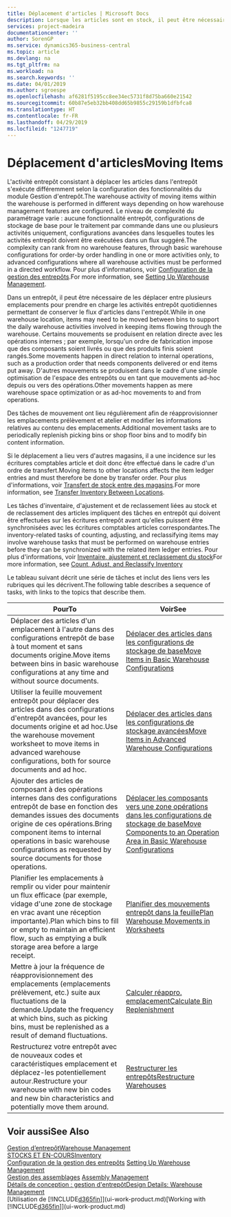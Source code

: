 ```yaml
---
title: Déplacement d'articles | Microsoft Docs
description: Lorsque les articles sont en stock, il peut être nécessaire de les déplacer entre plusieurs emplacements pour prendre en charge les activités entrepôt quotidiennes permettant de conserver le flux d'articles dans l'entrepôt. Certains mouvements se produisent en relation directe avec les opérations internes ; par exemple, lorsqu'un ordre de fabrication impose que des composants soient livrés ou que des produits finis soient rangés. D'autres mouvements se produisent dans le cadre d'une simple optimisation de l'espace des entrepôts ou en tant que mouvements ad-hoc depuis ou vers des opérations.
services: project-madeira
documentationcenter: ''
author: SorenGP
ms.service: dynamics365-business-central
ms.topic: article
ms.devlang: na
ms.tgt_pltfrm: na
ms.workload: na
ms.search.keywords: ''
ms.date: 04/01/2019
ms.author: sgroespe
ms.openlocfilehash: af6281f5195cc8ee34ec5731f8d75ba660e21542
ms.sourcegitcommit: 60b87e5eb32bb408dd65b9855c29159b1dfbfca8
ms.translationtype: HT
ms.contentlocale: fr-FR
ms.lasthandoff: 04/29/2019
ms.locfileid: "1247719"
---
```

# <a name="moving-items"></a><span data-ttu-id="4494b-105">Déplacement d'articles</span><span class="sxs-lookup"><span data-stu-id="4494b-105">Moving Items</span></span>
<span data-ttu-id="4494b-106">L'activité entrepôt consistant à déplacer les articles dans l'entrepôt s'exécute différemment selon la configuration des fonctionnalités du module Gestion d'entrepôt.</span><span class="sxs-lookup"><span data-stu-id="4494b-106">The warehouse activity of moving items within the warehouse is performed in different ways depending on how warehouse management features are configured.</span></span> <span data-ttu-id="4494b-107">Le niveau de complexité du paramétrage varie : aucune fonctionnalité entrepôt, configurations de stockage de base pour le traitement par commande dans une ou plusieurs activités uniquement, configurations avancées dans lesquelles toutes les activités entrepôt doivent être exécutées dans un flux suggéré.</span><span class="sxs-lookup"><span data-stu-id="4494b-107">The complexity can rank from no warehouse features, through basic warehouse configurations for order-by order handling in one or more activities only, to advanced configurations where all warehouse activities must be performed in a directed workflow.</span></span> <span data-ttu-id="4494b-108">Pour plus d'informations, voir [Configuration de la gestion des entrepôts](warehouse-setup-warehouse.md).</span><span class="sxs-lookup"><span data-stu-id="4494b-108">For more information, see [Setting Up Warehouse Management](warehouse-setup-warehouse.md).</span></span>

<span data-ttu-id="4494b-109">Dans un entrepôt, il peut être nécessaire de les déplacer entre plusieurs emplacements pour prendre en charge les activités entrepôt quotidiennes permettant de conserver le flux d'articles dans l'entrepôt.</span><span class="sxs-lookup"><span data-stu-id="4494b-109">While in one warehouse location, items may need to be moved between bins to support the daily warehouse activities involved in keeping items flowing through the warehouse.</span></span> <span data-ttu-id="4494b-110">Certains mouvements se produisent en relation directe avec les opérations internes ; par exemple, lorsqu'un ordre de fabrication impose que des composants soient livrés ou que des produits finis soient rangés.</span><span class="sxs-lookup"><span data-stu-id="4494b-110">Some movements happen in direct relation to internal operations, such as a production order that needs components delivered or end items put away.</span></span> <span data-ttu-id="4494b-111">D'autres mouvements se produisent dans le cadre d'une simple optimisation de l'espace des entrepôts ou en tant que mouvements ad-hoc depuis ou vers des opérations.</span><span class="sxs-lookup"><span data-stu-id="4494b-111">Other movements happen as mere warehouse space optimization or as ad-hoc movements to and from operations.</span></span>

<span data-ttu-id="4494b-112">Des tâches de mouvement ont lieu régulièrement afin de réapprovisionner les emplacements prélèvement et atelier et modifier les informations relatives au contenu des emplacements.</span><span class="sxs-lookup"><span data-stu-id="4494b-112">Additional movement tasks are to periodically replenish picking bins or shop floor bins and to modify bin content information.</span></span>

<span data-ttu-id="4494b-113">Si le déplacement a lieu vers d'autres magasins, il a une incidence sur les écritures comptables article et doit donc être effectué dans le cadre d'un ordre de transfert.</span><span class="sxs-lookup"><span data-stu-id="4494b-113">Moving items to other locations affects the item ledger entries and must therefore be done by transfer order.</span></span> <span data-ttu-id="4494b-114">Pour plus d'informations, voir [Transfert de stock entre des magasins](inventory-how-transfer-between-locations.md).</span><span class="sxs-lookup"><span data-stu-id="4494b-114">For more information, see [Transfer Inventory Between Locations](inventory-how-transfer-between-locations.md).</span></span>  

<span data-ttu-id="4494b-115">Les tâches d'inventaire, d'ajustement et de reclassement liées au stock et de reclassement des articles impliquent des tâches en entrepôt qui doivent être effectuées sur les écritures entrepôt avant qu'elles puissent être synchronisées avec les écritures comptables articles correspondantes.</span><span class="sxs-lookup"><span data-stu-id="4494b-115">The inventory-related tasks of counting, adjusting, and reclassifying items may involve warehouse tasks that must be performed on warehouse entries before they can be synchronized with the related item ledger entries.</span></span> <span data-ttu-id="4494b-116">Pour plus d'informations, voir [Inventaire, ajustement et reclassement du stock](inventory-how-count-adjust-reclassify.md)</span><span class="sxs-lookup"><span data-stu-id="4494b-116">For more information, see [Count, Adjust, and Reclassify Inventory](inventory-how-count-adjust-reclassify.md)</span></span>  

 <span data-ttu-id="4494b-117">Le tableau suivant décrit une série de tâches et inclut des liens vers les rubriques qui les décrivent.</span><span class="sxs-lookup"><span data-stu-id="4494b-117">The following table describes a sequence of tasks, with links to the topics that describe them.</span></span>   

|<span data-ttu-id="4494b-118">**Pour**</span><span class="sxs-lookup"><span data-stu-id="4494b-118">**To**</span></span>|<span data-ttu-id="4494b-119">**Voir**</span><span class="sxs-lookup"><span data-stu-id="4494b-119">**See**</span></span>|  
|------------|-------------|  
|<span data-ttu-id="4494b-120">Déplacer des articles d'un emplacement à l'autre dans des configurations entrepôt de base à tout moment et sans documents origine.</span><span class="sxs-lookup"><span data-stu-id="4494b-120">Move items between bins in basic warehouse configurations at any time and without source documents.</span></span>|[<span data-ttu-id="4494b-121">Déplacer des articles dans les configurations de stockage de base</span><span class="sxs-lookup"><span data-stu-id="4494b-121">Move Items in Basic Warehouse Configurations</span></span>](warehouse-how-to-move-items-ad-hoc-in-basic-warehousing.md)|
|<span data-ttu-id="4494b-122">Utiliser la feuille mouvement entrepôt pour déplacer des articles dans des configurations d'entrepôt avancées, pour les documents origine et ad hoc.</span><span class="sxs-lookup"><span data-stu-id="4494b-122">Use the warehouse movement worksheet to move items in advanced warehouse configurations, both for source documents and ad hoc.</span></span>|[<span data-ttu-id="4494b-123">Déplacer des articles dans les configurations de stockage avancées</span><span class="sxs-lookup"><span data-stu-id="4494b-123">Move Items in Advanced Warehouse Configurations</span></span>](warehouse-how-to-move-items-in-advanced-warehousing.md)|  
|<span data-ttu-id="4494b-124">Ajouter des articles de composant à des opérations internes dans des configurations entrepôt de base en fonction des demandes issues des documents origine de ces opérations.</span><span class="sxs-lookup"><span data-stu-id="4494b-124">Bring component items to internal operations in basic warehouse configurations as requested by source documents for those operations.</span></span>|[<span data-ttu-id="4494b-125">Déplacer les composants vers une zone opérations dans les configurations de stockage de base</span><span class="sxs-lookup"><span data-stu-id="4494b-125">Move Components to an Operation Area in Basic Warehouse Configurations</span></span>](warehouse-how-to-move-components-to-an-operation-area-in-basic-warehousing.md)|
|<span data-ttu-id="4494b-126">Planifier les emplacements à remplir ou vider pour maintenir un flux efficace (par exemple, vidage d'une zone de stockage en vrac avant une réception importante).</span><span class="sxs-lookup"><span data-stu-id="4494b-126">Plan which bins to fill or empty to maintain an efficient flow, such as emptying a bulk storage area before a large receipt.</span></span>|[<span data-ttu-id="4494b-127">Planifier des mouvements entrepôt dans la feuille</span><span class="sxs-lookup"><span data-stu-id="4494b-127">Plan Warehouse Movements in Worksheets</span></span>](warehouse-how-to-plan-warehouse-movements-in-worksheets.md)|
|<span data-ttu-id="4494b-128">Mettre à jour la fréquence de réapprovisionnement des emplacements (emplacements prélèvement, etc.) suite aux fluctuations de la demande.</span><span class="sxs-lookup"><span data-stu-id="4494b-128">Update the frequency at which bins, such as picking bins, must be replenished as a result of demand fluctuations.</span></span>|[<span data-ttu-id="4494b-129">Calculer réappro. emplacement</span><span class="sxs-lookup"><span data-stu-id="4494b-129">Calculate Bin Replenishment</span></span>](warehouse-how-to-calculate-bin-replenishment.md)|
|<span data-ttu-id="4494b-130">Restructurez votre entrepôt avec de nouveaux codes et caractéristiques emplacement et déplacez-les potentiellement autour.</span><span class="sxs-lookup"><span data-stu-id="4494b-130">Restructure your warehouse with new bin codes and new bin characteristics and potentially move them around.</span></span>|[<span data-ttu-id="4494b-131">Restructurer les entrepôts</span><span class="sxs-lookup"><span data-stu-id="4494b-131">Restructure Warehouses</span></span>](warehouse-how-to-restructure-warehouses.md)|  

## <a name="see-also"></a><span data-ttu-id="4494b-132">Voir aussi</span><span class="sxs-lookup"><span data-stu-id="4494b-132">See Also</span></span>  
[<span data-ttu-id="4494b-133">Gestion d’entrepôt</span><span class="sxs-lookup"><span data-stu-id="4494b-133">Warehouse Management</span></span>](warehouse-manage-warehouse.md)  
[<span data-ttu-id="4494b-134">STOCKS ET EN-COURS</span><span class="sxs-lookup"><span data-stu-id="4494b-134">Inventory</span></span>](inventory-manage-inventory.md)  
<span data-ttu-id="4494b-135">[Configuration de la gestion des entrepôts](warehouse-setup-warehouse.md)   </span><span class="sxs-lookup"><span data-stu-id="4494b-135">[Setting Up Warehouse Management](warehouse-setup-warehouse.md)   </span></span>  
<span data-ttu-id="4494b-136">[Gestion des assemblages](assembly-assemble-items.md)  </span><span class="sxs-lookup"><span data-stu-id="4494b-136">[Assembly Management](assembly-assemble-items.md)  </span></span>  
[<span data-ttu-id="4494b-137">Détails de conception : gestion d'entrepôt</span><span class="sxs-lookup"><span data-stu-id="4494b-137">Design Details: Warehouse Management</span></span>](design-details-warehouse-management.md)  
<span data-ttu-id="4494b-138">[Utilisation de [!INCLUDE[d365fin](includes/d365fin_md.md)]](ui-work-product.md)</span><span class="sxs-lookup"><span data-stu-id="4494b-138">[Working with [!INCLUDE[d365fin](includes/d365fin_md.md)]](ui-work-product.md)</span></span>

